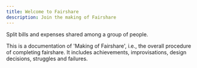 ```yaml
---
title: Welcome to Fairshare
description: Join the making of Fairshare
---
```

Split bills and expenses shared among a group of people.

This is a documentation of 'Making of Fairshare', i.e., the overall procedure
of completing fairshare. It includes achievements, improvisations, design
decisions, struggles and failures.
